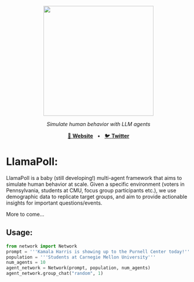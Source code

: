 <p align="center">
  <img src="https://github.com/user-attachments/assets/99dbbe95-a2df-48ff-bd48-124cc1e51c6a" width="300">
</p>

<p align="center">
  <em>Simulate human behavior with LLM agents</em>
</p>
<p align="center">
<a href="https://reworkd.ai/">🔗 <b>Website</b></a>
<span>&nbsp;&nbsp;•&nbsp;&nbsp;</span>
<a href="https://x.com/CerebrasSystems/status/1838684550282559545">🐦 <b>Twitter</b></a>

# LlamaPoll: 

LlamaPoll is a baby (still developing!) multi-agent framework that aims to simulate human behavior at scale. Given a specific environment (voters in Pennsylvania, students at CMU, focus group participants etc.), we use demographic data to replicate target groups, and aim to provide actionable insights for important questions/events. 

More to come...

## Usage: 
```python 
from network import Network
prompt = '''Kamala Harris is showing up to the Purnell Center today!'''
population = '''Students at Carnegie Mellon University'''
num_agents = 10
agent_network = Network(prompt, population, num_agents)
agent_network.group_chat("random", 1)
```
